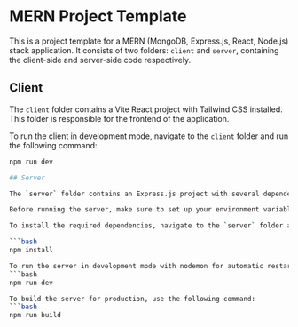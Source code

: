 # MERN Project Template

This is a project template for a MERN (MongoDB, Express.js, React, Node.js) stack application. It consists of two folders: `client` and `server`, containing the client-side and server-side code respectively.

## Client

The `client` folder contains a Vite React project with Tailwind CSS installed. This folder is responsible for the frontend of the application.

To run the client in development mode, navigate to the `client` folder and run the following command:

````bash
npm run dev

## Server

The `server` folder contains an Express.js project with several dependencies including bcryptjs, dotenv, jsonwebtoken, mongoose, and nodemon. This folder is responsible for the backend of the application.

Before running the server, make sure to set up your environment variables. Create a `.env` file in the `server` folder and define the necessary variables such as database connection URI, JWT secret, etc.

To install the required dependencies, navigate to the `server` folder and run:

```bash
npm install

To run the server in development mode with nodemon for automatic restart on changes, use the following command:
```bash
npm run dev

To build the server for production, use the following command:
```bash
npm run build
````
